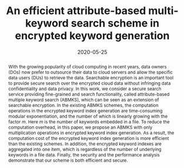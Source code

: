 ---
title: "An efficient attribute-based multi-keyword search scheme in encrypted keyword generation"
abstract: "With the growing popularity of cloud computing in recent years, data owners (DOs) now prefer to outsource their data to cloud servers and allow the specific data users (DUs) to retrieve the data. Searchable encryption is an important tool to provide secure search over the encrypted cloud data without infringing data confidentiality and data privacy. In this work, we consider a secure search service providing fine-grained and search functionality, called attribute-based multiple keyword search (ABMKS), which can be seen as an extension of searchable encryption. In the existing ABMKS schemes, the computation operations in the encrypted keyword index generation are time-consuming modular exponentiation, and the number of which is linearly growing with the factor $m$. Here $m$ is the number of keywords embedded in a file. To reduce the computation overhead, in this paper, we propose an ABMKS with only multiplication operations in encrypted keyword index generation. As a result, the computation cost of the encrypted keyword index generation is more efficient than the existing schemes. In addition, the encrypted keyword indexes are aggregated into one item, which is regardless of the number of underlying keywords in a file data. Finally, the security and the performance analysis demonstrate that our scheme is both efficient and secure."
collection: publications
permalink: /publication/cui2020efficient
date: 2020-05-25
venue: 'IEEE Access'
paperurl: '/files/pdf/papers/cui2020efficient.pdf'
link: 'https://ieeexplore.ieee.org/document/9099301'
citation: 'Yuanbo Cui, Fei Gao, Yijie Shi, Wei Yin, Emmanouil Panaousis, Kaitai Liang (2020). 
	&quot;An efficient attribute-based multi-keyword search scheme in encrypted keyword generation.&quot; 
	<i>IEEE Access</i>, 8, 99024-99036.<br>
	<span style="color:#2979ab;">(JCR 2020: 4.1, CiteScore 2020: 4.8)</span>'
---